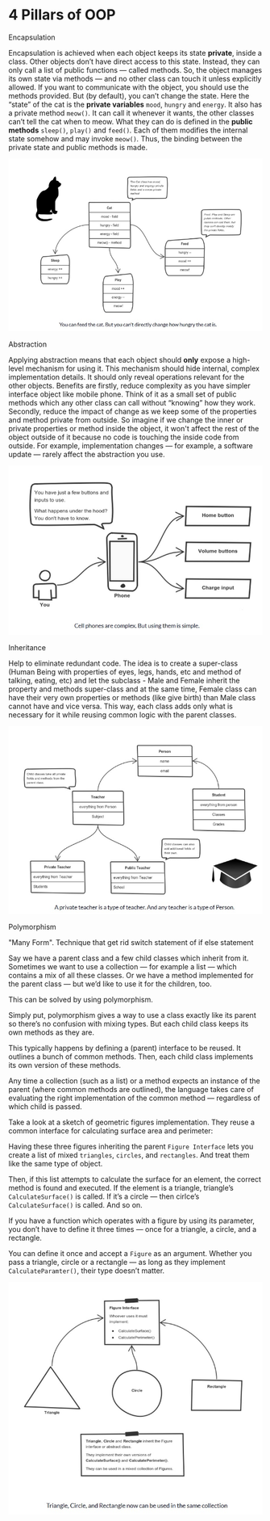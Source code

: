 # 4 Pillars of OOP

Encapsulation

Encapsulation is achieved when each object keeps its state **private**, inside a class. Other objects don’t have direct access to this state. Instead, they can only call a list of public functions — called methods. So, the object manages its own state via methods — and no other class can touch it unless explicitly allowed. If you want to communicate with the object, you should use the methods provided. But \(by default\), you can’t change the state. Here the “state” of the cat is the **private variables** `mood`, `hungry` and `energy`. It also has a private method `meow()`_._ It can call it whenever it wants, the other classes can’t tell the cat when to meow. What they can do is defined in the **public methods** `sleep()`, `play()` and `feed()`_._ Each of them modifies the internal state somehow and may invoke `meow()`_._ Thus, the binding between the private state and public methods is made.

![](../../.gitbook/assets/1.jpg)

Abstraction

Applying abstraction means that each object should **only** expose a high-level mechanism for using it. This mechanism should hide internal, complex implementation details. It should only reveal operations relevant for the other objects. Benefits are firstly, reduce complexity as you have simpler interface object like mobile phone. Think of it as a small set of public methods which any other class can call without “knowing” how they work. Secondly, reduce the impact of change as we keep some of the properties and method private from outside. So imagine if we change the inner or private properties or method inside the object, it won't affect the rest of the object outside of it because no code is touching the inside code from outside. For example, implementation changes — for example, a software update — rarely affect the abstraction you use.

![](../../.gitbook/assets/2.jpg)

Inheritance

Help to eliminate redundant code. The idea is to create a super-class \(Human Being with properties of eyes, legs, hands, etc and method of talking, eating, etc\) and let the subclass - Male and Female inherit the property and methods super-class and at the same time, Female class can have their very own properties or methods \(like give birth\) than Male class cannot have and vice versa. This way, each class adds only what is necessary for it while reusing common logic with the parent classes.

![](../../.gitbook/assets/3.jpg)

Polymorphism

"Many Form". Technique that get rid switch statement of if else statement

Say we have a parent class and a few child classes which inherit from it. Sometimes we want to use a collection — for example a list — which contains a mix of all these classes. Or we have a method implemented for the parent class — but we’d like to use it for the children, too.

This can be solved by using polymorphism.

Simply put, polymorphism gives a way to use a class exactly like its parent so there’s no confusion with mixing types. But each child class keeps its own methods as they are.

This typically happens by defining a \(parent\) interface to be reused. It outlines a bunch of common methods. Then, each child class implements its own version of these methods.

Any time a collection \(such as a list\) or a method expects an instance of the parent \(where common methods are outlined\), the language takes care of evaluating the right implementation of the common method — regardless of which child is passed.

Take a look at a sketch of geometric figures implementation. They reuse a common interface for calculating surface area and perimeter:

Having these three figures inheriting the parent `Figure Interface` lets you create a list of mixed `triangles`, `circles`, and `rectangles`. And treat them like the same type of object.

Then, if this list attempts to calculate the surface for an element, the correct method is found and executed. If the element is a triangle, triangle’s `CalculateSurface()` is called. If it’s a circle — then cirlce’s `CalculateSurface()` is called. And so on.

If you have a function which operates with a figure by using its parameter, you don’t have to define it three times — once for a triangle, a circle, and a rectangle.

You can define it once and accept a `Figure` as an argument. Whether you pass a triangle, circle or a rectangle — as long as they implement `CalculateParamter()`, their type doesn’t matter.

![](../../.gitbook/assets/4.jpg)



